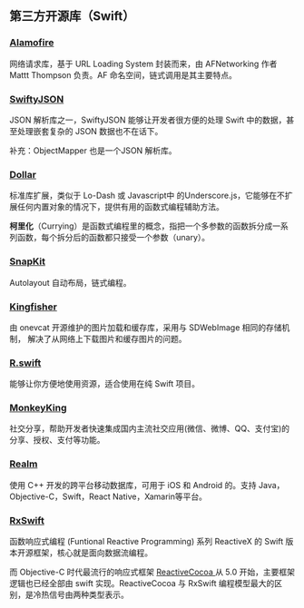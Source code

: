 ##  第三方开源库（Swift）



### [Alamofire](https://github.com/Alamofire/Alamofire)

网络请求库，基于 URL Loading System 封装而来，由 AFNetworking 作者 Mattt Thompson 负责。AF 命名空间，链式调用是其主要特点。





### [SwiftyJSON](https://github.com/SwiftyJSON/SwiftyJSON)

JSON 解析库之一，SwiftyJSON 能够让开发者很方便的处理 Swift 中的数据，甚至处理嵌套复杂的 JSON 数据也不在话下。

补充：ObjectMapper 也是一个JSON 解析库。



### [Dollar](https://github.com/ankurp/Dollar)

标准库扩展，类似于 Lo-Dash 或 Javascript中 的Underscore.js，它能够在不扩展任何内置对象的情况下，提供有用的函数式编程辅助方法。

**柯里化**（Currying）是函数式编程里的概念，指把一个多参数的函数拆分成一系列函数，每个拆分后的函数都只接受一个参数（unary）。



### [SnapKit](https://github.com/SnapKit/SnapKit)

Autolayout 自动布局，链式编程。



### [Kingfisher](https://github.com/onevcat/Kingfisher)

由 onevcat 开源维护的图片加载和缓存库，采用与 SDWebImage 相同的存储机制， 解决了从网络上下载图片和缓存图片的问题。



### [R.swift](https://github.com/mac-cain13/R.swift)

能够让你方便地使用资源，适合使用在纯 Swift 项目。



### [MonkeyKing](https://github.com/nixzhu/MonkeyKing)

社交分享，帮助开发者快速集成国内主流社交应用(微信、微博、QQ、支付宝)的分享、授权、支付等功能。



### [Realm](https://realm.io/cn)

使用 C++ 开发的跨平台移动数据库，可用于 iOS 和 Android 的。支持 Java，Objective-C，Swift，React Native，Xamarin等平台。



### [RxSwift](https://github.com/ReactiveX/RxSwift)

函数响应式编程 (Funtional Reactive Programming) 系列 ReactiveX 的 Swift 版本开源框架，核心就是面向数据流编程。

而 Objective-C 时代最流行的响应式框架 [ReactiveCocoa ](https://github.com/ReactiveCocoa/ReactiveCocoa) 从 5.0 开始，主要框架逻辑也已经全部由 swift 实现。ReactiveCocoa 与 RxSwift 编程模型最大的区别，是冷热信号由两种类型表示。

